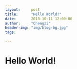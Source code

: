 ```yaml
---
layout:     post
title:      "Hello World!"
date:       2018-10-11 12:00:00
author:     "Chengzi"
header-img: "img/blog-bg.jpg"
tags:

---
```



<div>
<h1>Hello World!</h1>
</div>

